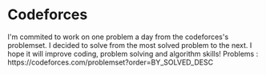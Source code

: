 <h1>Codeforces</h1>
I'm commited to work on one problem a day from the codeforces's problemset.
I decided to solve from the most solved problem to the next.
I hope it will improve coding, problem solving and algorithm skills!
Problems :
https://codeforces.com/problemset?order=BY_SOLVED_DESC
